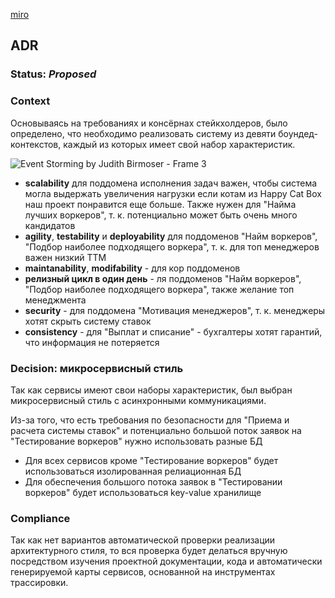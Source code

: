 [miro](https://miro.com/app/board/uXjVMI68I0w=/?share_link_id=363433845727)

## ADR
### Status: _Proposed_

### Context

Основываясь на требованиях и консёрнах стейкхолдеров, было определено, что  необходимо реализовать систему из 
девяти боундед-контекстов, каждый из которых имеет свой набор характеристик.

![Event Storming by Judith Birmoser - Frame 3](https://github.com/blablatdinov/system-analyze-course/assets/45946541/1fbd9022-aeb3-47e0-8e01-534932505bfa)

- __scalability__ для поддомена исполнения задач важен, чтобы система могла выдержать увеличения нагрузки если котам из Happy Cat Box 
наш проект понравится еще больше. Также нужен для "Найма лучших воркеров", т. к. потенциально может быть очень много кандидатов
- __agility__, __testability__ и __deployability__ для поддоменов "Найм воркеров", "Подбор наиболее подходящего воркера", т. к. для топ менеджеров важен низкий TTM
- __maintanability__, __modifability__ - для кор поддоменов
- __релизный цикл в один день__ - ля поддоменов "Найм воркеров", "Подбор наиболее подходящего воркера", также желание топ менеджмента
- __security__ - для поддомена "Мотивация менеджеров", т. к. менеджеры хотят скрыть систему ставок
- __consistency__ - для "Выплат и списание" - бухгалтеры хотят гарантий, что информация не потеряется

### Decision: микросервисный стиль

Так как сервисы имеют свои наборы характеристик, был выбран микросервисный стиль с асинхронными коммуникациями.

Из-за того, что есть требования по безопасности для "Приема и расчета системы ставок" и потенциально большой поток заявок на "Тестирование воркеров"
нужно использовать разные БД

- Для всех сервисов кроме "Тестирование воркеров" будет использоваться изолированная релиационная БД
- Для обеспечения большого потока заявок в "Тестировании воркеров" будет использоваться key-value хранилище

### Сompliance

Так как нет вариантов автоматической проверки реализации архитектурного стиля, то вся проверка будет делаться вручную посредством изучения проектной документации, кода и автоматически генерируемой карты сервисов, основанной на инструментах трассировки.
